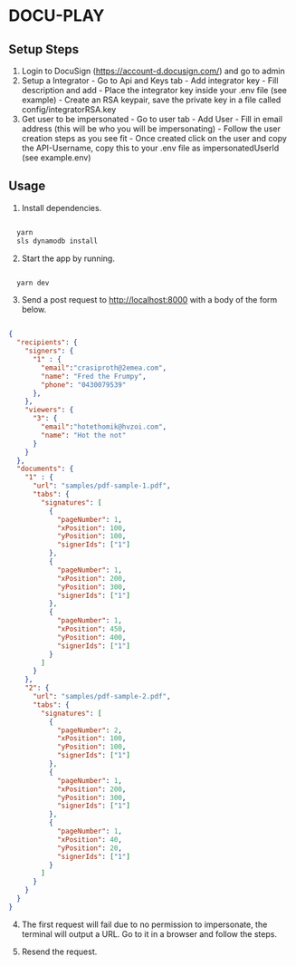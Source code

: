 # DOCU-PLAY

## Setup Steps

  1. Login to DocuSign (https://account-d.docusign.com/) and go to admin
  2. Setup a Integrator
    - Go to Api and Keys tab
    - Add integrator key
    - Fill description and add
    - Place the integrator key inside your .env file (see example)
    - Create an RSA keypair, save the private key in a file called config/integratorRSA.key
  3. Get user to be impersonated
    - Go to user tab
    - Add User
    - Fill in email address (this will be who you will be impersonating)
    - Follow the user creation steps as you see fit
    - Once created click on the user and copy the API-Username, copy this to your .env file as impersonatedUserId (see example.env)

## Usage

  1. Install dependencies.

  ```Bash

    yarn
    sls dynamodb install

  ```

  2. Start the app by running.

  ```Bash

    yarn dev

  ```

  3. Send a post request to <http://localhost:8000> with a body of the form below.

  ```JSON

  {
    "recipients": {
      "signers": {
        "1" : {
          "email":"crasiproth@2emea.com",
          "name": "Fred the Frumpy",
          "phone": "0430079539"	
        },
      },
      "viewers": {
        "3": {
          "email":"hotethomik@hvzoi.com",
          "name": "Hot the not"
        }
      }
    },
    "documents": {
      "1" : {
        "url": "samples/pdf-sample-1.pdf",
        "tabs": {
          "signatures": [
            {
              "pageNumber": 1,
              "xPosition": 100,
              "yPosition": 100,
              "signerIds": ["1"]
            },
            {
              "pageNumber": 1,
              "xPosition": 200,
              "yPosition": 300,
              "signerIds": ["1"]
            },
            {
              "pageNumber": 1,
              "xPosition": 450,
              "yPosition": 400,
              "signerIds": ["1"]
            }	
          ]
        }
      },
      "2": {
        "url": "samples/pdf-sample-2.pdf",
        "tabs": {
          "signatures": [
            {
              "pageNumber": 2,
              "xPosition": 100,
              "yPosition": 100,
              "signerIds": ["1"]
            },
            {
              "pageNumber": 1,
              "xPosition": 200,
              "yPosition": 300,
              "signerIds": ["1"]
            },
            {
              "pageNumber": 1,
              "xPosition": 40,
              "yPosition": 20,
              "signerIds": ["1"]
            }	
          ]
        }
      }
    }
  }

  ```

  4. The first request will fail due to no permission to impersonate, the terminal will output a URL. Go to it in a browser and follow the steps.

  5. Resend the request.